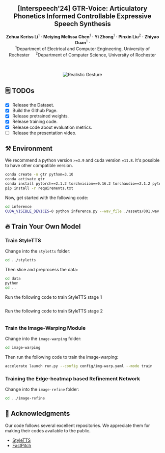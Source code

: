 <p align="center">

  <h2 align="center">[Interspeech'24] GTR-Voice: Articulatory Phonetics Informed Controllable Expressive Speech Synthesis </h2>
  <p align="center">
    <strong>Zehua Kcriss Li</strong></a><sup>1</sup>
    · 
    <strong>Meiying Melissa Chen</strong></a><sup>1</sup>
    · 
    <strong>Yi Zhong</strong></a><sup>1</sup>
    ·
    <strong>Pinxin Liu</strong></a><sup>2</sup>
    ·
    <strong>Zhiyao Duan</strong></a><sup>1</sup>
    ·
    <br>
    <sup>1</sup>Department of Electrical and Computer Engineering, University of Rochester  &nbsp;&nbsp;&nbsp; <sup>2</sup>Department of Computer Science, University of Rochester
    <br>
    <br>
    </br>

  </p>
    </p>
<div align="center">
  <img src="./assets/teaser.jpg" alt="Realistic Gesture"></a>
</div>

## 🗒 TODOs
- [x] Release the Dataset.
- [x] Build the Github Page.
- [x] Release pretrained weights.
- [x] Release training code.
- [x] Release code about evaluation metrics.
- [ ] Release the presentation video.

## ⚒️ Environment
We recommend a python version ```>=3.9``` and cuda version ```=11.8```. It's possible to have other compatible version.

```bash
conda create -n gtr python=3.10
conda activate gtr
conda install pytorch==2.1.2 torchvision==0.16.2 torchaudio==2.1.2 pytorch-cuda=11.8 -c pytorch -c nvidia
pip install -r requirements.txt
```

Now, get started with the following code:

```bash
cd inference
CUDA_VISIBLE_DEVICES=0 python inference.py --wav_file ./assets/001.wav --init_frame ./assets/001.png
```

## 🔥 Train Your Own Model


### Train StyleTTS
Change into the ```styletts``` folder:

```bash
cd ../styletts
```

Then slice and preprocess the data:

```bash
cd data 
python 
cd ..
```

Run the following code to train StyleTTS stage 1

```bash

```

Run the following code to train StyleTTS stage 2
  
```bash

```


### Train the Image-Warping Module
Change into the ```image-warping``` folder:

```bash
cd image-warping
```

Then run the following code to train the image-warping:

```bash 
accelerate launch run.py --config config/img-warp.yaml --mode train
```


### Training the Edge-heatmap based Refinement Network
Change into the ```image-refine``` folder:

```bash
cd ../image-refine
```


## 🙏 Acknowledgments

Our code follows several excellent repositories. We appreciate them for making their codes available to the public.
* [StyleTTS](https://github.com/yl4579/StyleTTS)
* [FastPitch](https://github.com/NVIDIA/DeepLearningExamples/tree/master/PyTorch/SpeechSynthesis/FastPitch)

